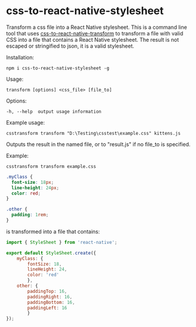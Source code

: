 # css-to-react-native-stylesheet

Transform a css file into a React Native stylesheet. This is a command line tool that uses [css-to-react-native-transform](https://www.npmjs.com/package/css-to-react-native-transform) 
to transform a file with valid CSS into a file that contains a React Native stylesheet. The result is not escaped or stringified to json, it is a valid stylesheet.



Installation:

    npm i css-to-react-native-stylesheet -g

Usage: 

    transform [options] <css_file> [file_to]

Options:

    -h, --help  output usage information
    
Example usage:

    csstransform transform "D:\Testing\csstest\example.css" kittens.js

Outputs the result in the named file, or to "result.js" if no file_to is specified.


Example:

    csstransform transform example.css

```example.css
.myClass {
  font-size: 18px;
  line-height: 24px;
  color: red;
}

.other {
  padding: 1rem;
}
```

is transformed into a file that contains:

```result.js
import { StyleSheet } from 'react-native';

export default StyleSheet.create({ 
    myClass: { 
        fontSize: 18, 
        lineHeight: 24,
        color: 'red' 
        },
    other: { 
        paddingTop: 16, 
        paddingRight: 16, 
        paddingBottom: 16, 
        paddingLeft: 16 
        } 
});
```

